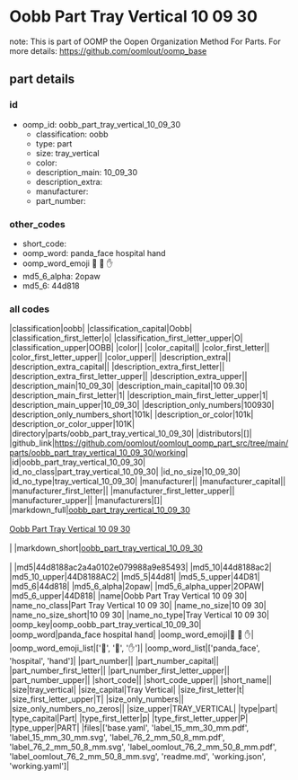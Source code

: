 # Oobb Part Tray Vertical 10 09 30  

note: This is part of OOMP the Oopen Organization Method For Parts. For more details: https://github.com/oomlout/oomp_base

##  part details





### id
* oomp_id: oobb_part_tray_vertical_10_09_30
  * classification: oobb
  * type: part
  * size: tray_vertical
  * color: 
  * description_main: 10_09_30
  * description_extra: 
  * manufacturer: 
  * part_number: 

### other_codes
* short_code: 
* oomp_word: panda_face hospital hand
* oomp_word_emoji :panda_face: :hospital: :hand:
* md5_6_alpha: 2opaw
* md5_6: 44d818

### all codes 
|classification|oobb|
|classification_capital|Oobb|
|classification_first_letter|o|
|classification_first_letter_upper|O|
|classification_upper|OOBB|
|color||
|color_capital||
|color_first_letter||
|color_first_letter_upper||
|color_upper||
|description_extra||
|description_extra_capital||
|description_extra_first_letter||
|description_extra_first_letter_upper||
|description_extra_upper||
|description_main|10_09_30|
|description_main_capital|10 09.30|
|description_main_first_letter|1|
|description_main_first_letter_upper|1|
|description_main_upper|10_09_30|
|description_only_numbers|100930|
|description_only_numbers_short|101k|
|description_or_color|101k|
|description_or_color_upper|101K|
|directory|parts/oobb_part_tray_vertical_10_09_30|
|distributors|[]|
|github_link|https://github.com/oomlout/oomlout_oomp_part_src/tree/main/parts/oobb_part_tray_vertical_10_09_30/working|
|id|oobb_part_tray_vertical_10_09_30|
|id_no_class|part_tray_vertical_10_09_30|
|id_no_size|10_09_30|
|id_no_type|tray_vertical_10_09_30|
|manufacturer||
|manufacturer_capital||
|manufacturer_first_letter||
|manufacturer_first_letter_upper||
|manufacturer_upper||
|manufacturers|[]|
|markdown_full|[oobb_part_tray_vertical_10_09_30](https://github.com/oomlout/oomlout_oomp_part_src/tree/main/parts/oobb_part_tray_vertical_10_09_30/working)<br>[](https://github.com/oomlout/oomlout_oomp_part_src/tree/main/parts/oobb_part_tray_vertical_10_09_30/working)<br>[Oobb Part Tray Vertical 10 09 30](https://github.com/oomlout/oomlout_oomp_part_src/tree/main/parts/oobb_part_tray_vertical_10_09_30/working)<br><br>|
|markdown_short|[oobb_part_tray_vertical_10_09_30](https://github.com/oomlout/oomlout_oomp_part_src/tree/main/parts/oobb_part_tray_vertical_10_09_30/working)<br><br>|
|md5|44d8188ac2a4a0102e079988a9e85493|
|md5_10|44d8188ac2|
|md5_10_upper|44D8188AC2|
|md5_5|44d81|
|md5_5_upper|44D81|
|md5_6|44d818|
|md5_6_alpha|2opaw|
|md5_6_alpha_upper|2OPAW|
|md5_6_upper|44D818|
|name|Oobb Part Tray Vertical 10 09 30|
|name_no_class|Part Tray Vertical 10 09 30|
|name_no_size|10 09 30|
|name_no_size_short|10 09 30|
|name_no_type|Tray Vertical 10 09 30|
|oomp_key|oomp_oobb_part_tray_vertical_10_09_30|
|oomp_word|panda_face hospital hand|
|oomp_word_emoji|:panda_face: :hospital: :hand:|
|oomp_word_emoji_list|[':panda_face:', ':hospital:', ':hand:']|
|oomp_word_list|['panda_face', 'hospital', 'hand']|
|part_number||
|part_number_capital||
|part_number_first_letter||
|part_number_first_letter_upper||
|part_number_upper||
|short_code||
|short_code_upper||
|short_name||
|size|tray_vertical|
|size_capital|Tray Vertical|
|size_first_letter|t|
|size_first_letter_upper|T|
|size_only_numbers||
|size_only_numbers_no_zeros||
|size_upper|TRAY_VERTICAL|
|type|part|
|type_capital|Part|
|type_first_letter|p|
|type_first_letter_upper|P|
|type_upper|PART|
|files|['base.yaml', 'label_15_mm_30_mm.pdf', 'label_15_mm_30_mm.svg', 'label_76_2_mm_50_8_mm.pdf', 'label_76_2_mm_50_8_mm.svg', 'label_oomlout_76_2_mm_50_8_mm.pdf', 'label_oomlout_76_2_mm_50_8_mm.svg', 'readme.md', 'working.json', 'working.yaml']|
